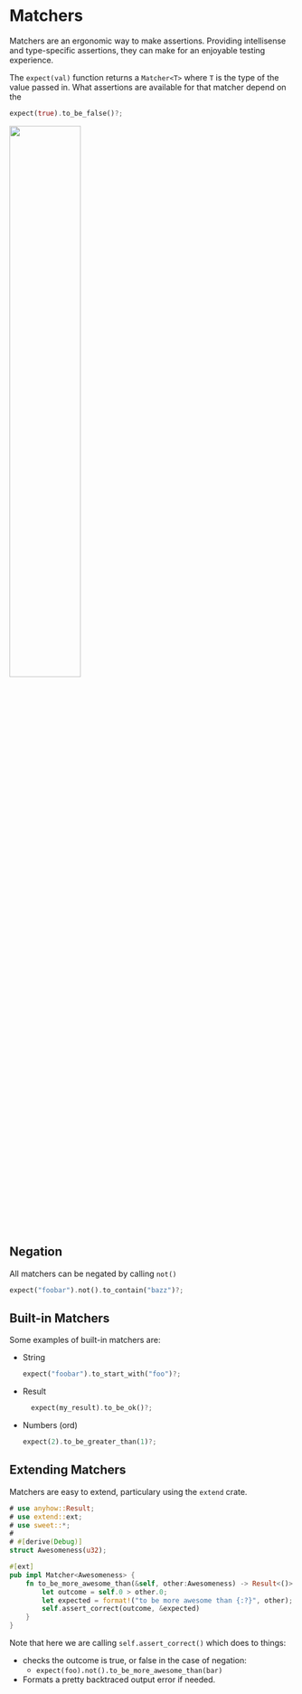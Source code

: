 # Matchers


Matchers are an ergonomic way to make assertions. Providing intellisense and type-specific assertions, they can make for an enjoyable testing experience.

The `expect(val)` function returns a `Matcher<T>` where `T` is the type of the value passed in. What assertions are available for that matcher depend on the 

```rs
expect(true).to_be_false()?;
```
<img src="images/failure.png" width=50%>

## Negation

All matchers can be negated by calling `not()`

```rs
expect("foobar").not().to_contain("bazz")?;
```

## Built-in Matchers

Some examples of built-in matchers are:

- String
	```rs
	expect("foobar").to_start_with("foo")?;
	```
- Result
  ```rs
	expect(my_result).to_be_ok()?;
	```
- Numbers (ord)
	```rs
	expect(2).to_be_greater_than(1)?;
	```


## Extending Matchers

Matchers are easy to extend, particulary using the `extend` crate.

```rust
# use anyhow::Result;
# use extend::ext;
# use sweet::*;
# 
# #[derive(Debug)]
struct Awesomeness(u32);

#[ext]
pub impl Matcher<Awesomeness> {
	fn to_be_more_awesome_than(&self, other:Awesomeness) -> Result<()> {
		let outcome = self.0 > other.0;
		let expected = format!("to be more awesome than {:?}", other);
		self.assert_correct(outcome, &expected)
	}
}
```

Note that here we are calling `self.assert_correct()` which does to things:
- checks the outcome is true, or false in the case of negation:
	- `expect(foo).not().to_be_more_awesome_than(bar)`
- Formats a pretty backtraced output error if needed.
